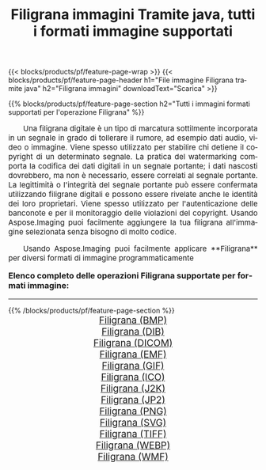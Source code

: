 ﻿---
title: Filigrana immagini Tramite java, tutti i formati immagine supportati 
weight: 3920
url: /it/java/watermark/ 
lang: it
langdirlevel: 2
locales: zh-hans,ja,it,ru,de,es,fr,nl,id,lt,pl,pt,vi,tr,ko,zh-hant,ar,hi,th,sv,cs,uk,he
description: Usando Aspose.Imaging puoi facilmente Filigrana immagini tramite java
---

{{< blocks/products/pf/feature-page-wrap >}}
{{< blocks/products/pf/feature-page-header h1="File immagine Filigrana tramite java" h2="Filigrana immagini" downloadText="Scarica" >}}


{{% blocks/products/pf/feature-page-section  h2="Tutti i immagini formati supportati per l'operazione Filigrana" %}}
<p align="justify" style="text-indent:2em;font-size:15px;">
Una filigrana digitale è un tipo di marcatura sottilmente incorporata in un segnale in grado di tollerare il rumore, ad esempio dati audio, video o immagine. Viene spesso utilizzato per stabilire chi detiene il copyright di un determinato segnale. La pratica del watermarking comporta la codifica dei dati digitali in un segnale portante; i dati nascosti dovrebbero, ma non è necessario, essere correlati al segnale portante. La legittimità o l'integrità del segnale portante può essere confermata utilizzando filigrane digitali e possono essere rivelate anche le identità dei loro proprietari. Viene spesso utilizzato per l'autenticazione delle banconote e per il monitoraggio delle violazioni del copyright. Usando Aspose.Imaging puoi facilmente aggiungere la tua filigrana all'immagine selezionata senza bisogno di molto codice.
</p>
<p align="justify" style="text-indent:2em;font-size:15px;">
Usando Aspose.Imaging puoi facilmente applicare **Filigrana** per diversi formati di immagine programmaticamente
</p>
<h3 style="margin-top:16px;">
Elenco completo delle operazioni Filigrana supportate per formati immagine:
</h3>
<hr/>
{{% /blocks/products/pf/feature-page-section %}}
<div class="container-fluid productfamilypage bg-gray">
    <div class="convertypes bg-gray agp-content section">
        <div class="container">
		<div class="row other-converters" style="gap: 10px;font-size: 19px;text-align:center;">
		    <div class='col-md-3 other-converter remove-lp remove-rp'><a href="/imaging/it/java/watermark/bmp/" style="padding:15px;">Filigrana (BMP)</a></div><div class='col-md-3 other-converter remove-lp remove-rp'><a href="/imaging/it/java/watermark/dib/" style="padding:15px;">Filigrana (DIB)</a></div><div class='col-md-3 other-converter remove-lp remove-rp'><a href="/imaging/it/java/watermark/dicom/" style="padding:15px;">Filigrana (DICOM)</a></div><div class='col-md-3 other-converter remove-lp remove-rp'><a href="/imaging/it/java/watermark/emf/" style="padding:15px;">Filigrana (EMF)</a></div><div class='col-md-3 other-converter remove-lp remove-rp'><a href="/imaging/it/java/watermark/gif/" style="padding:15px;">Filigrana (GIF)</a></div><div class='col-md-3 other-converter remove-lp remove-rp'><a href="/imaging/it/java/watermark/ico/" style="padding:15px;">Filigrana (ICO)</a></div><div class='col-md-3 other-converter remove-lp remove-rp'><a href="/imaging/it/java/watermark/j2k/" style="padding:15px;">Filigrana (J2K)</a></div><div class='col-md-3 other-converter remove-lp remove-rp'><a href="/imaging/it/java/watermark/jp2/" style="padding:15px;">Filigrana (JP2)</a></div><div class='col-md-3 other-converter remove-lp remove-rp'><a href="/imaging/it/java/watermark/png/" style="padding:15px;">Filigrana (PNG)</a></div><div class='col-md-3 other-converter remove-lp remove-rp'><a href="/imaging/it/java/watermark/svg/" style="padding:15px;">Filigrana (SVG)</a></div><div class='col-md-3 other-converter remove-lp remove-rp'><a href="/imaging/it/java/watermark/tiff/" style="padding:15px;">Filigrana (TIFF)</a></div><div class='col-md-3 other-converter remove-lp remove-rp'><a href="/imaging/it/java/watermark/webp/" style="padding:15px;">Filigrana (WEBP)</a></div><div class='col-md-3 other-converter remove-lp remove-rp'><a href="/imaging/it/java/watermark/wmf/" style="padding:15px;">Filigrana (WMF)</a></div>
                </div>
        </div>
    </div>
</div>
<br/>
